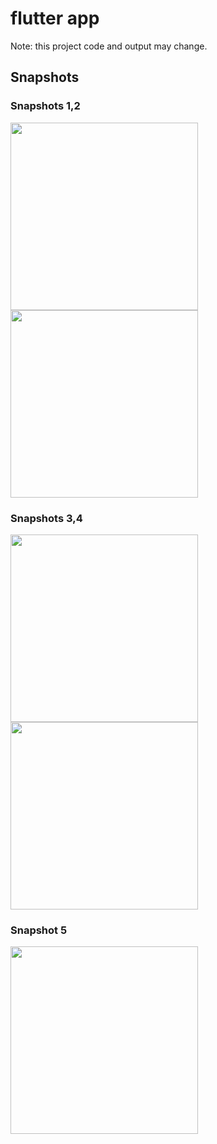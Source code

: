 # flutter app

Note: this project code and output may change.

## Snapshots
### Snapshots 1,2 

<image src="https://github.com/Ram2905/texple_flutter/blob/master/images/flutter_02.png" width=300>  <image src="https://github.com/Ram2905/texple_flutter/blob/master/images/flutter_03.png" width=300>
  
### Snapshots 3,4 
  
<image src="https://github.com/Ram2905/texple_flutter/blob/master/images/flutter_04.png" width=300><image src="https://github.com/Ram2905/texple_flutter/blob/master/images/flutter_06.png" width=300>

### Snapshot 5  
<image src="https://github.com/Ram2905/texple_flutter/blob/master/images/flutter_07.png" width=300>

